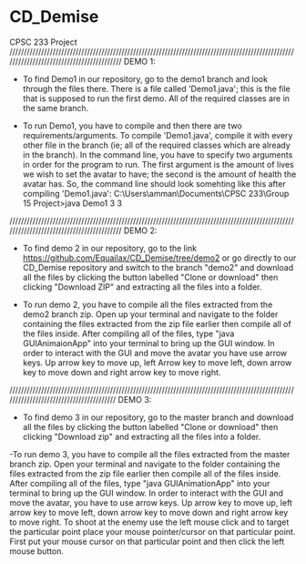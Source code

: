 # CD_Demise
CPSC 233 Project
//////////////////////////////////////////////////////////////////////////////////////////////////////////////////////////////////////////
DEMO 1:
- To find Demo1 in our repository, go to the demo1 branch and look through the files there. There is a file called 'Demo1.java'; this is
the file that is supposed to run the first demo.  All of the required classes are in the same branch.

- To run Demo1, you have to compile and then there are two requirements/arguments.  To compile 'Demo1.java', compile it with every other
file in the branch (ie; all of the required classes which are already in the branch). In the command line, you have to specify two
arguments in order for the program to run.  The first argument is the amount of lives we wish to set the avatar to have; the second is the 
amount of health the avatar has. So, the command line should look somehting like this after compiling 'Demo1.java':
      C:\Users\amman\Documents\CPSC 233\Group 15 Project>java Demo1 3 3


//////////////////////////////////////////////////////////////////////////////////////////////////////////////////////////////////////////
DEMO 2:
- To find demo 2 in our repository, go to the link https://github.com/Equailax/CD_Demise/tree/demo2 or go directly to our CD_Demise 
repository and switch to the branch "demo2" and download all the files by clicking the button labelled "Clone or download" then clicking
"Download ZIP" and extracting all the files into a folder.

- To run demo 2, you have to compile all the files extracted from the demo2 branch zip. Open up your terminal and navigate to the folder
containing the files extracted from the zip file earlier then compile all of the files inside. After compiling all of the files, type 
"java GUIAnimaionApp" into your terminal to bring up the GUI window. In order to interact with the GUI and move the avatar you have use 
arrow keys. Up arrow key to move up, left Arrow key to move left, down arrow key to move down and right arrow key to move right.

////////////////////////////////////////////////////////////////////////////////////////////////////////////////////////////////////////
DEMO 3:
- To find demo 3 in our repository, go to the master branch and download all the files by clicking the button labelled "Clone or download" then clicking "Download zip" and extracting all the files into a folder.

-To run demo 3, you have to compile all the files extracted from the master branch zip. Open your terminal and navigate to the folder containing the files extracted from the zip file earlier then compile all of the files inside. After compiling all of the files, type "java GUIAnimationApp" into your terminal to bring up the GUI window. In order to interact with the GUI and move the avatar, you have to use arrow keys. Up arrow key to move up, left arrow key to move left, down arrow key to move down and right arrow key to move right. To shoot at the enemy use the left mouse click and to target the particular point place your mouse pointer/cursor on that particular point. First put your mouse cursor on that particular point and then click the left mouse button. 

